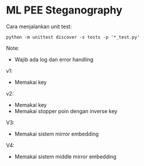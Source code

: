 # ML PEE Steganography

Cara menjalankan unit test:

```
python -m unittest discover -s tests -p '*_test.py'
```

Note:

- Wajib ada log dan error handling

v1:

- Memakai key

v2:

- Memakai key
- Memakai stopper poin dengan inverse key

V3:

- Memakai sistem mirror embedding

V4:

- Memakai sistem middle mirror embedding
